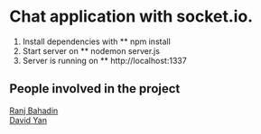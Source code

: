 # Chat application with socket.io.

1. Install dependencies with ** npm install
2. Start server on ** nodemon server.js
3. Server is running on ** http://localhost:1337

## People involved in the project
[Ranj Bahadin](https://www.linkedin.com/in/ranj-bahadin-764a69131/) <br/>
[David Yan](https://www.linkedin.com/in/david-yan97/)
